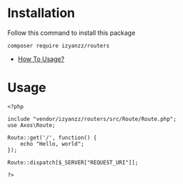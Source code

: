 # Installation

Follow this command to install this package

```
composer require izyanzz/routers
```

- [How To Usage?](https://github.com/izyanzz/router#Usage)


# Usage

```
<?php

include "vendor/izyanzz/routers/src/Route/Route.php";
use Axos\Route;

Route::get('/', function() {
    echo "Hello, world";
});

Route::dispatch[$_SERVER["REQUEST_URI"]];

?>
```
